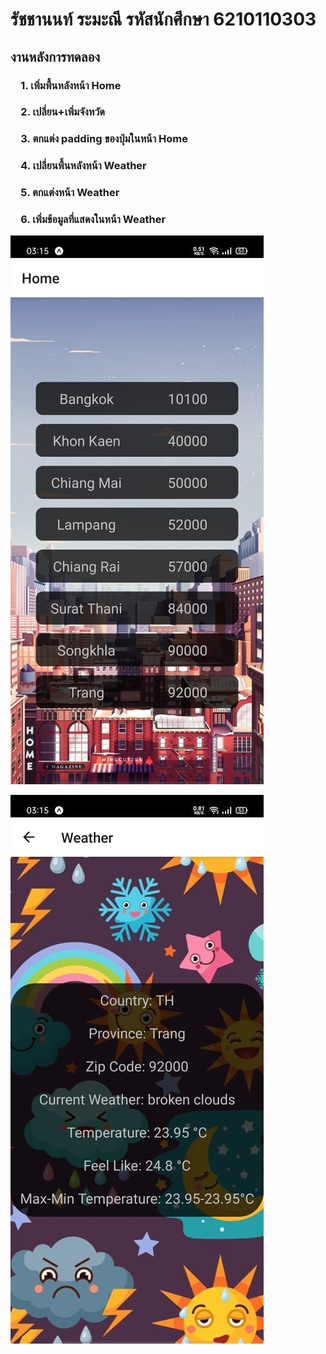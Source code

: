 <h1>รัชชานนท์ ระมะณี รหัสนักศึกษา 6210110303</h1>

<h2>งานหลังการทดลอง</h2>
    <h3>&emsp;1. เพิ่มพื้นหลังหน้า Home</h3>
    <h3>&emsp;2. เปลี่ยน+เพิ่มจังหวัด</h3>
    <h3>&emsp;3. ตกแต่ง padding ของปุ่มในหน้า Home</h3>
    <h3>&emsp;4. เปลี่ยนพื้นหลังหน้า Weather</h3>
    <h3>&emsp;5. ตกแต่งหน้า Weather</h3>
    <h3>&emsp;6. เพิ่มข้อมูลที่แสดงในหน้า Weather</h3>

![thai doll](home_screen.jpg)

![thai doll](weather_screen.jpg)
